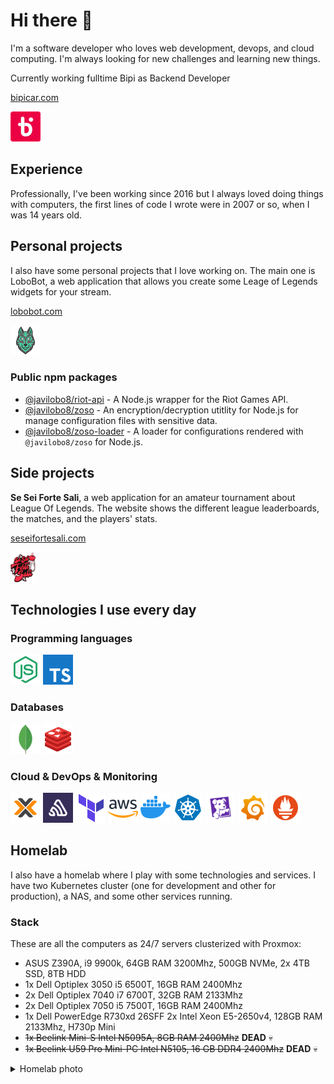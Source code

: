 # Hi there 👋

I'm a software developer who loves web development, devops, and cloud computing. I'm always looking for new challenges and learning new things.

Currently working fulltime Bipi as Backend Developer

[bipicar.com](https://www.bipicar.com)

[![](logos/bipi-logo.png)](https://www.bipicar.com)

## Experience

Professionally, I've been working since 2016 but I always loved doing things with computers, the first lines of code I wrote were in 2007 or so, when I was 14 years old.

## Personal projects

I also have some personal projects that I love working on. The main one is LoboBot, a web application that allows you create some Leage of Legends widgets for your stream.

[lobobot.com](https://lobobot.com)

[![](logos/lobobot-logo.png)](https://lobobot.com)

### Public npm packages

* [@javilobo8/riot-api](https://github.com/javilobo8/riot-ap) - A Node.js wrapper for the Riot Games API.
* [@javilobo8/zoso](https://github.com/javilobo8/zoso) - An encryption/decryption utitlity for Node.js for manage configuration files with sensitive data.
* [@javilobo8/zoso-loader](https://github.com/javilobo8/zoso-loader) - A loader for configurations rendered with `@javilobo8/zoso` for Node.js.


## Side projects

**Se Sei Forte Sali**, a web application for an amateur tournament about League Of Legends. The website shows the different league leaderboards, the matches, and the players' stats.

[seseifortesali.com](https://seseifortesali.com)

[![](logos/seseifortesali-logo.png)](https://seseifortesali.com)

## Technologies I use every day

### Programming languages

[![](logos/nodejs.png)](https://nodejs.org)
[![](logos/typescript.png)](https://www.typescriptlang.org)

### Databases

[![](logos/mongodb.png)](https://mongodb.org)
[![](logos/redis.png)](https://redis.io)

### Cloud & DevOps & Monitoring

[![](logos/proxmox.png)](https://www.proxmox.com)
[![](logos/sentry.png)](https://sentry.io)
[![](logos/terraform.png)](https://www.terraform.io)
[![](logos/aws.png)](https://aws.amazon.com)
[![](logos/docker.png)](https://www.docker.com)
[![](logos/kubernetes.png)](https://kubernetes.io)
[![](logos/datadog.png)](https://www.datadoghq.com/)
[![](logos/grafana.png)](https://grafana.com)
[![](logos/prometheus.png)](https://prometheus.io)


## Homelab

I also have a homelab where I play with some technologies and services. I have two Kubernetes cluster (one for development and other for production), a NAS, and some other services running.

### Stack

These are all the computers as 24/7 servers clusterized with Proxmox:

- ASUS Z390A, i9 9900k, 64GB RAM 3200Mhz, 500GB NVMe, 2x 4TB SSD, 8TB HDD
- 1x Dell Optiplex 3050 i5 6500T, 16GB RAM 2400Mhz
- 2x Dell Optiplex 7040 i7 6700T, 32GB RAM 2133Mhz
- 2x Dell Optiplex 7050 i5 7500T, 16GB RAM 2400Mhz
- 1x Dell PowerEdge R730xd 26SFF 2x Intel Xeon E5-2650v4, 128GB RAM 2133Mhz, H730p Mini
- <del>1x Beelink Mini-S Intel N5095A, 8GB RAM 2400Mhz</del> **DEAD** 💀
- <del>1x Beelink U59 Pro Mini-PC Intel N5105, 16 GB DDR4 2400Mhz</del> **DEAD** 💀
  
<details>
  <summary>Homelab photo</summary>

  ![](images/homelab2.jpg)
</details>
